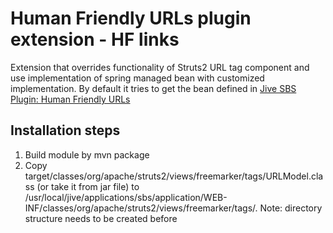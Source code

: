 Human Friendly URLs plugin extension - HF links
===============================================

Extension that overrides functionality of Struts2 URL tag component and use implementation of spring managed bean with customized implementation.
By default it tries to get the bean defined in [Jive SBS Plugin: Human Friendly URLs](https://github.com/jbossorg/sbs-human-friendly-urls)

Installation steps
------------------

1. Build module by mvn package
2. Copy target/classes/org/apache/struts2/views/freemarker/tags/URLModel.class (or take it from jar file)
   to /usr/local/jive/applications/sbs/application/WEB-INF/classes/org/apache/struts2/views/freemarker/tags/.
   Note: directory structure needs to be created before